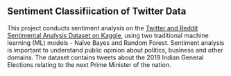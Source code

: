## Sentiment Classifiication of Twitter Data
This project conducts sentiment analysis on the [Twitter and Reddit Sentimental Analysis Dataset on Kaggle](https://www.kaggle.com/datasets/cosmos98/twitter-and-reddit-sentimental-analysis-dataset/data?select=Twitter_Data.csv), using two traditional machine learning (ML) models - Naïve Bayes and Random Forest. Sentiment analysis is important to understand public opinion about politics, business and other domains. The dataset contains tweets about the 2019 Indian General Elections relating to the next Prime Minister of the nation. 
